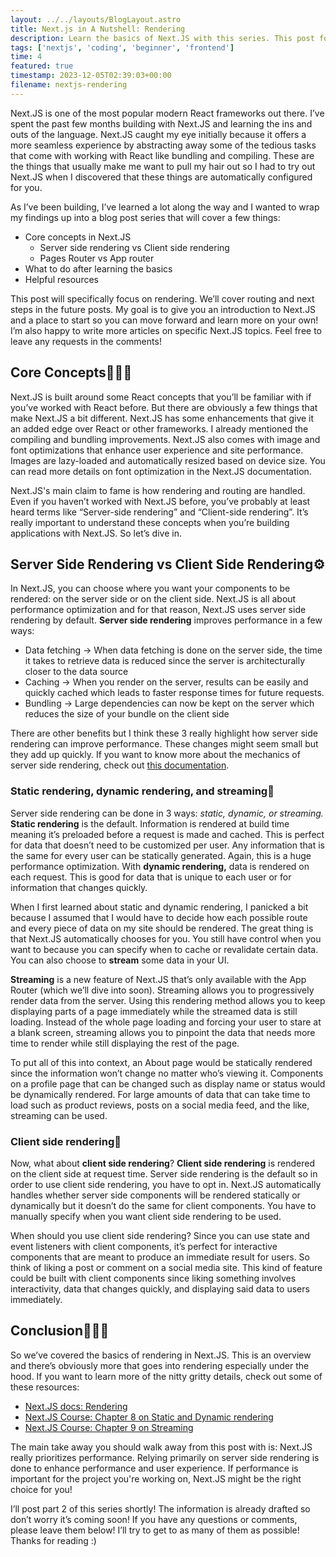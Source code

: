 ```yaml
---
layout: ../../layouts/BlogLayout.astro
title: Next.js in A Nutshell: Rendering
description: Learn the basics of Next.JS with this series. This post focuses on rendering in Next.js
tags: ['nextjs', 'coding', 'beginner', 'frontend']
time: 4
featured: true
timestamp: 2023-12-05T02:39:03+00:00
filename: nextjs-rendering
---
```

Next.JS is one of the most popular modern React frameworks out there. I’ve spent the past few months building with Next.JS and learning the ins and outs of the language. Next.JS caught my eye initially because it offers a more seamless experience by abstracting away some of the tedious tasks that come with working with React like bundling and compiling. These are the things that usually make me want to pull my hair out so I had to try out Next.JS when I discovered that these things are automatically configured for you.

As I’ve been building, I’ve learned a lot along the way and I wanted to wrap my findings up into a blog post series that will cover a few things:

- Core concepts in Next.JS
    - Server side rendering vs Client side rendering
    - Pages Router vs App router
- What to do after learning the basics
- Helpful resources

This post will specifically focus on rendering. We’ll cover routing and next steps in the future posts. My goal is to give you an introduction to Next.JS and a place to start so you can move forward and learn more on your own! I’m also happy to write more articles on specific Next.JS topics. Feel free to leave any requests in the comments!

## Core Concepts👩🏾‍💻

Next.JS is built around some React concepts that you’ll be familiar with if you’ve worked with React before. But there are obviously a few things that make Next.JS a bit different. Next.JS has some enhancements that give it an added edge over React or other frameworks. I already mentioned the compiling and bundling improvements. Next.JS also comes with image and font optimizations that enhance user experience and site performance. Images are lazy-loaded and automatically resized based on device size. You can read more details on font optimization in the Next.JS documentation. 

Next.JS's main claim to fame is how rendering and routing are handled. Even if you haven’t worked with Next.JS before, you’ve probably at least heard terms like “Server-side rendering” and “Client-side rendering”. It’s really important to understand these concepts when you’re building applications with Next.JS. So let’s dive in. 

## Server Side Rendering vs Client Side Rendering⚙️

In Next.JS, you can choose where you want your components to be rendered: on the server side or on the client side. Next.JS is all about performance optimization and for that reason, Next.JS uses server side rendering by default. **Server side rendering** improves performance in a few ways:

- Data fetching → When data fetching is done on the server side, the time it takes to retrieve data is reduced since the server is architecturally closer to the data source
- Caching → When you render on the server, results can be easily and quickly cached which leads to faster response times for future requests.
- Bundling → Large dependencies can now be kept on the server which reduces the size of your bundle on the client side

There are other benefits but I think these 3 really highlight how server side rendering can improve performance. These changes might seem small but they add up quickly. If you want to know more about the mechanics of server side rendering, check out [this documentation](https://nextjs.org/docs/app/building-your-application/rendering/server-components#how-are-server-components-rendered).

### Static rendering, dynamic rendering, and streaming🔧

Server side rendering can be done in 3 ways: *static, dynamic, or streaming.* **Static rendering** is the default. Information is rendered at build time meaning it’s preloaded before a request is made and cached. This is perfect for data that doesn’t need to be customized per user. Any information that is the same for every user can be statically generated. Again, this is a huge performance optimization. With **dynamic rendering,** data is rendered on each request. This is good for data that is unique to each user or for information that changes quickly. 

When I first learned about static and dynamic rendering, I panicked a bit because I assumed that I would have to decide how each possible route and every piece of data on my site should be rendered. The great thing is that Next.JS automatically chooses for you. You still have control when you want to because you can specify when to cache or revalidate certain data. You can also choose to **stream** some data in your UI.

**Streaming** is a new feature of Next.JS that’s only available with the App Router (which we’ll dive into soon). Streaming allows you to progressively render data from the server. Using this rendering method allows you to keep displaying parts of a page immediately while the streamed data is still loading. Instead of the whole page loading and forcing your user to stare at a blank screen, streaming allows you to pinpoint the data that needs more time to render while still displaying the rest of the page.

To put all of this into context, an About page would be statically rendered since the information won’t change no matter who’s viewing it. Components on a profile page that can be changed such as display name or status would be dynamically rendered. For large amounts of data that can take time to load such as product reviews, posts on a social media feed, and the like, streaming can be used. 

### Client side rendering🔨

Now, what about **client side rendering**? **Client side rendering** is rendered on the client side at request time. Server side rendering is the default so in order to use client side rendering, you have to opt in. Next.JS automatically handles whether server side components will be rendered statically or dynamically but it doesn’t do the same for client components. You have to manually specify when you want client side rendering to be used. 

When should you use client side rendering? Since you can use state and event listeners with client components, it’s perfect for interactive components that are meant to produce an immediate result for users. So think of liking a post or comment on a social media site. This kind of feature could be built with client components since liking something involves interactivity, data that changes quickly, and displaying said data to users immediately. 

## Conclusion👩🏾‍🏭

So we’ve covered the basics of rendering in Next.JS. This is an overview and there’s obviously more that goes into rendering especially under the hood. If you want to learn more of the nitty gritty details, check out some of these resources:

- [Next.JS docs: Rendering](https://nextjs.org/docs/app/building-your-application/rendering)
- [Next.JS Course: Chapter 8 on Static and Dynamic rendering](https://nextjs.org/learn/dashboard-app/static-and-dynamic-rendering)
- [Next.JS Course: Chapter 9 on Streaming](https://nextjs.org/learn/dashboard-app/streaming)

The main take away you should walk away from this post with is: Next.JS really prioritizes performance. Relying primarily on server side rendering is done to enhance performance and user experience. If performance is important for the project you're working on, Next.JS might be the right choice for you!

I’ll post part 2 of this series shortly! The information is already drafted so don’t worry it’s coming soon! If you have any questions or comments, please leave them below! I’ll try to get to as many of them as possible! Thanks for reading :)
